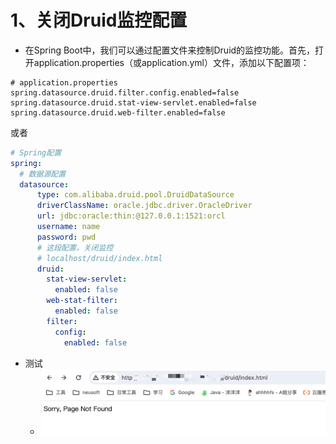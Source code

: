 # 1、关闭Druid监控配置
- 在Spring Boot中，我们可以通过配置文件来控制Druid的监控功能。首先，打开application.properties（或application.yml）文件，添加以下配置项：
```properties
# application.properties
spring.datasource.druid.filter.config.enabled=false
spring.datasource.druid.stat-view-servlet.enabled=false
spring.datasource.druid.web-filter.enabled=false
```
或者
```yaml
# Spring配置
spring:
  # 数据源配置
  datasource:
      type: com.alibaba.druid.pool.DruidDataSource
      driverClassName: oracle.jdbc.driver.OracleDriver
      url: jdbc:oracle:thin:@127.0.0.1:1521:orcl
      username: name
      password: pwd
      # 这段配置，关闭监控
      # localhost/druid/index.html
      druid:
        stat-view-servlet:
          enabled: false
        web-stat-filter:
          enabled: false
        filter:
          config:
            enabled: false
```

- 测试
   - ![image.png](images/druid监控关闭.jpg)
